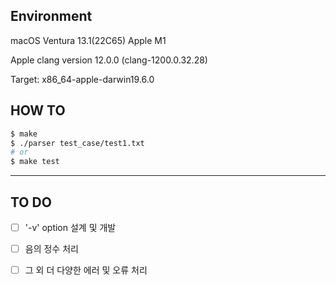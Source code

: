 ## Environment

macOS Ventura 13.1(22C65) Apple M1

Apple clang version 12.0.0 (clang-1200.0.32.28)

Target: x86_64-apple-darwin19.6.0

## HOW TO

```bash
$ make
$ ./parser test_case/test1.txt
# or
$ make test
```

---

## TO DO

-[ ] '-v' option 설계 및 개발

-[ ] 음의 정수 처리

-[ ] 그 외 더 다양한 에러 및 오류 처리
